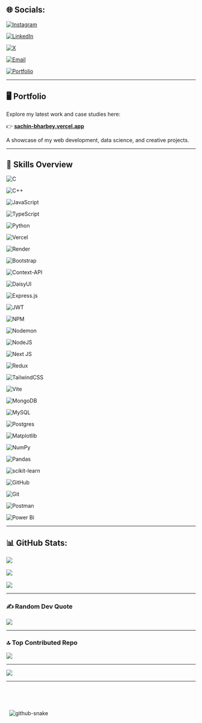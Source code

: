 ## 🌐 Socials:

[![Instagram](https://img.shields.io/badge/Instagram-%23E4405F.svg?logo=Instagram&logoColor=white)](https://instagram.com/sachin_bh10)

[![LinkedIn](https://img.shields.io/badge/LinkedIn-%230077B5.svg?logo=linkedin&logoColor=white)](https://linkedin.com/in/sachin-bharbey-b128a4242)

[![X](https://img.shields.io/badge/X-black.svg?logo=X&logoColor=white)](https://x.com/sachin_bh31)

[![Email](https://img.shields.io/badge/Email-D14836?logo=gmail&logoColor=white)](mailto:bharbeysachin@gmail.com)

[![Portfolio](https://img.shields.io/badge/Portfolio-000000?style=for-the-badge&logo=vercel&logoColor=white)](https://sachin-bharbey.vercel.app)



---



## 🖥️ Portfolio



Explore my latest work and case studies here:  

👉 **[sachin-bharbey.vercel.app](https://sachin-bharbey.vercel.app)**  

A showcase of my web development, data science, and creative projects.



---



## 💼 Skills Overview



![C](https://img.shields.io/badge/c-%2300599C.svg?style=for-the-badge&logo=c&logoColor=white)

![C++](https://img.shields.io/badge/c++-%2300599C.svg?style=for-the-badge&logo=c%2B%2B&logoColor=white)

![JavaScript](https://img.shields.io/badge/javascript-%23323330.svg?style=for-the-badge&logo=javascript&logoColor=%23F7DF1E)

![TypeScript](https://img.shields.io/badge/typescript-%23007ACC.svg?style=for-the-badge&logo=typescript&logoColor=white)

![Python](https://img.shields.io/badge/python-3670A0?style=for-the-badge&logo=python&logoColor=ffdd54)

![Vercel](https://img.shields.io/badge/vercel-%23000000.svg?style=for-the-badge&logo=vercel&logoColor=white)

![Render](https://img.shields.io/badge/Render-%46E3B7.svg?style=for-the-badge&logo=render&logoColor=white)

![Bootstrap](https://img.shields.io/badge/bootstrap-%238511FA.svg?style=for-the-badge&logo=bootstrap&logoColor=white)

![Context-API](https://img.shields.io/badge/Context--Api-000000?style=for-the-badge&logo=react)

![DaisyUI](https://img.shields.io/badge/daisyui-5A0EF8?style=for-the-badge&logo=daisyui&logoColor=white)

![Express.js](https://img.shields.io/badge/express.js-%23404d59.svg?style=for-the-badge&logo=express&logoColor=%2361DAFB)

![JWT](https://img.shields.io/badge/JWT-black?style=for-the-badge&logo=JSON%20web%20tokens)

![NPM](https://img.shields.io/badge/NPM-%23CB3837.svg?style=for-the-badge&logo=npm&logoColor=white)

![Nodemon](https://img.shields.io/badge/NODEMON-%23323330.svg?style=for-the-badge&logo=nodemon&logoColor=%BBDEAD)

![NodeJS](https://img.shields.io/badge/node.js-6DA55F?style=for-the-badge&logo=node.js&logoColor=white)

![Next JS](https://img.shields.io/badge/Next-black?style=for-the-badge&logo=next.js&logoColor=white)

![Redux](https://img.shields.io/badge/redux-%23593d88.svg?style=for-the-badge&logo=redux&logoColor=white)

![TailwindCSS](https://img.shields.io/badge/tailwindcss-%2338B2AC.svg?style=for-the-badge&logo=tailwind-css&logoColor=white)

![Vite](https://img.shields.io/badge/vite-%23646CFF.svg?style=for-the-badge&logo=vite&logoColor=white)

![MongoDB](https://img.shields.io/badge/MongoDB-%234ea94b.svg?style=for-the-badge&logo=mongodb&logoColor=white)

![MySQL](https://img.shields.io/badge/mysql-4479A1.svg?style=for-the-badge&logo=mysql&logoColor=white)

![Postgres](https://img.shields.io/badge/postgres-%23316192.svg?style=for-the-badge&logo=postgresql&logoColor=white)

![Matplotlib](https://img.shields.io/badge/Matplotlib-%23ffffff.svg?style=for-the-badge&logo=Matplotlib&logoColor=black)

![NumPy](https://img.shields.io/badge/numpy-%23013243.svg?style=for-the-badge&logo=numpy&logoColor=white)

![Pandas](https://img.shields.io/badge/pandas-%23150458.svg?style=for-the-badge&logo=pandas&logoColor=white)

![scikit-learn](https://img.shields.io/badge/scikit--learn-%23F7931E.svg?style=for-the-badge&logo=scikit-learn&logoColor=white)

![GitHub](https://img.shields.io/badge/github-%23121011.svg?style=for-the-badge&logo=github&logoColor=white)

![Git](https://img.shields.io/badge/git-%23F05033.svg?style=for-the-badge&logo=git&logoColor=white)

![Postman](https://img.shields.io/badge/Postman-FF6C37?style=for-the-badge&logo=postman&logoColor=white)

![Power Bi](https://img.shields.io/badge/power_bi-F2C811?style=for-the-badge&logo=powerbi&logoColor=black)



---



## 📊 GitHub Stats:



![](https://github-readme-stats.vercel.app/api?username=NodePulse&theme=dark&hide_border=false&include_all_commits=false&count_private=false)  

![](https://nirzak-streak-stats.vercel.app/?user=NodePulse&theme=dark&hide_border=false)  

![](https://github-readme-stats.vercel.app/api/top-langs/?username=NodePulse&theme=dark&hide_border=false&include_all_commits=false&count_private=false&layout=compact)



---



### ✍️ Random Dev Quote



![](https://quotes-github-readme.vercel.app/api?type=horizontal&theme=radical)



---



### 🔝 Top Contributed Repo



![](https://github-contributor-stats.vercel.app/api?username=NodePulse&limit=5&theme=dark&combine_all_yearly_contributions=true)



---



[![](https://visitcount.itsvg.in/api?id=NodePulse&icon=0&color=0)](https://visitcount.itsvg.in)



---



<picture>

  <source media="(prefers-color-scheme: dark)" srcset="https://raw.githubusercontent.com/tobiasmeyhoefer/tobiasmeyhoefer/output/github-snake-dark.svg" />

  <source media="(prefers-color-scheme: light)" srcset="https://raw.githubusercontent.com/tobiasmeyhoefer/tobiasmeyhoefer/output/github-snake.svg" />

  <img alt="github-snake" src="https://raw.githubusercontent.com/tobiasmeyhoefer/tobiasmeyhoefer/output/github-snake.svg" />

</picture>
